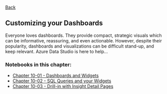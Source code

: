 [Back](../readme.md)

## Customizing your Dashboards

Everyone loves dashboards. They provide compact, strategic visuals which can be informative, reassuring, and even actionable. However, despite their popularity, dashboards and visualizations can be difficult stand-up, and keep relevant. Azure Data Studio is here to help… 

### Notebooks in this chapter:

- [Chapter 10-01 - Dashboards and Widgets](CH-10-01.ipynb)
- [Chapter 10-02 - SQL Queries and your Widgets](CH-10-02.ipynb)
- [Chapter 10-03 - Drill-in with Insight Detail Pages](CH-10-03.ipynb)